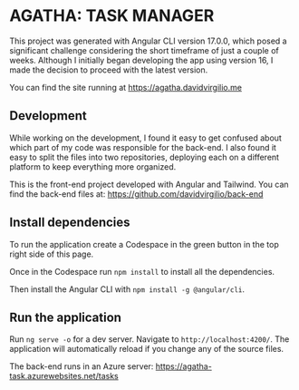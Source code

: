 # AGATHA: TASK MANAGER

This project was generated with Angular CLI version 17.0.0, which posed a significant challenge considering the short timeframe of just a couple of weeks. Although I initially began developing the app using version 16, I made the decision to proceed with the latest version.

You can find the site running at https://agatha.davidvirgilio.me


## Development

While working on the development, I found it easy to get confused about which part of my code was responsible for the back-end. I also found it easy to split the files into two repositories, deploying each on a different platform to keep everything more organized.

This is the front-end project developed with Angular and Tailwind. You can find the back-end files at: https://github.com/davidvirgilio/back-end

## Install dependencies

To run the application create a Codespace in the green button in the top right side of this page.

Once in the Codespace run `npm install` to install all the dependencies.

Then install the Angular CLI with `npm install -g @angular/cli`.

## Run the application

Run `ng serve -o` for a dev server. Navigate to `http://localhost:4200/`. The application will automatically reload if you change any of the source files.

The back-end runs in an Azure server: https://agatha-task.azurewebsites.net/tasks